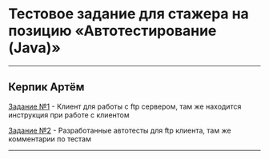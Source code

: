 # Тестовое задание для стажера на позицию «Автотестирование (Java)»
---
Керпик Артём
---

[Задание №1](FTPclient) - Клиент для работы с ftp сервером, там же находится инструкция при работе с клиентом

[Задание №2](FtpClientTest) - Разработанные автотесты для ftp клиента, там же комментарии по тестам

---


